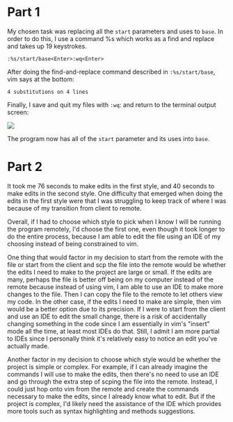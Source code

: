 # Part 1

My chosen task was replacing all the ```start``` parameters and uses to ```base```. In order to do this, I use a command %s which works as a find and replace and takes up 19 keystrokes.

```
:%s/start/base<Enter>:wq<Enter>
```

After doing the find-and-replace command described in ```:%s/start/base```, vim says at the bottom:

```4 substitutions on 4 lines```

Finally, I save and quit my files with ```:wq```: and return to the terminal output screen:

![](../other/Pasted%20image%2020221107191720.png)

The program now has all of the 
```start``` parameter and its uses into ```base```.

# Part 2

It took me 76 seconds to make edits in the first style, and 40 seconds to make edits in the second style. One difficulty that emerged when doing the edits in the first style were that I was struggling to keep track of where I was because of my transition from client to remote. 

Overall, if I had to choose which style to pick when I know I will be running the program remotely, I'd choose the first one, even though it took longer to do the entire process, because I am able to edit the file using an IDE of my choosing instead of being constrained to vim.

One thing that would factor in my decision to start from the remote with the file or start from the client and scp the file into the remote would be whether the edits I need to make to the project are large or small. If the edits are many, perhaps the file is better off being on my computer instead of the remote because instead of using vim, I am able to use an IDE to make more changes to the file. Then I can copy the file to the remote to let others view my code. In the other case, if the edits I need to make are simple, then vim would be a better option due to its precision. If I were to start from the client and use an IDE to edit the small change, there is a risk of accidentally changing something in the code since I am essentially in vim's "insert" mode all the time, at least most IDEs do that. Still, I admit I am more partial to IDEs since I personally think it's relatively easy to notice an edit you've actually made.

Another factor in my decision to choose which style would be whether the project is simple or complex. For example, if I can already imagine the commands I will use to make the edits, then there's no need to use an IDE and go through the extra step of scping the file into the remote. Instead, I could just hop onto vim from the remote and create the commands necessary to make the edits, since I already know what to edit. But if the project is complex, I'd likely need the assistance of the IDE which provides more tools such as syntax highlighting and methods suggestions.